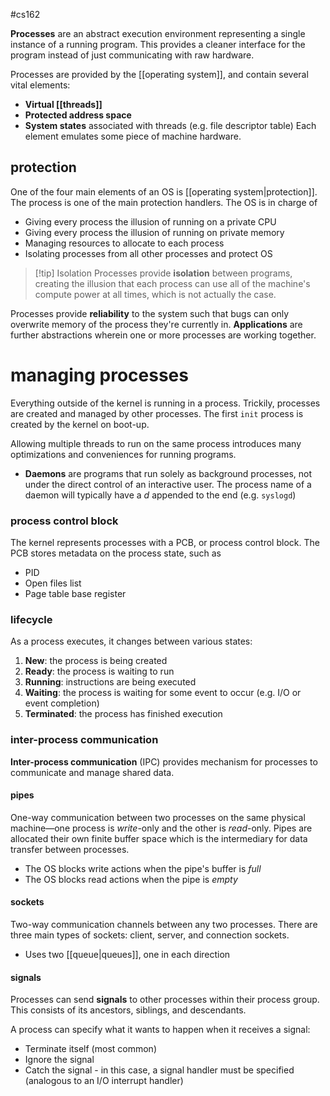 #cs162 

**Processes** are an abstract execution environment representing a single instance of a running program. This provides a cleaner interface for the program instead of just communicating with raw hardware.

Processes are provided by the [[operating system]], and contain several vital elements:
- **Virtual [[threads]]**
- **Protected address space**
- **System states** associated with threads (e.g. file descriptor table)
Each element emulates some piece of machine hardware. 
## protection
One of the four main elements of an OS is [[operating system|protection]]. The process is one of the main protection handlers. The OS is in charge of
- Giving every process the illusion of running on a private CPU 
- Giving every process the illusion of running on private memory
- Managing resources to allocate to each process 
- Isolating processes from all other processes and protect OS

>[!tip] Isolation
>Processes provide **isolation** between programs, creating the illusion that each process can use all of the machine's compute power at all times, which is not actually the case.

Processes provide **reliability** to the system such that bugs can only overwrite memory of the process they're currently in. **Applications** are further abstractions wherein one or more processes are working together.
# managing processes
Everything outside of the kernel is running in a process. Trickily, processes are created and managed by other processes. The first `init` process is created by the kernel on boot-up.

Allowing multiple threads to run on the same process introduces many optimizations and conveniences for running programs. 
- **Daemons** are programs that run solely as background processes, not under the direct control of an interactive user. The process name of a daemon will typically have a *d* appended to the end (e.g. `syslogd`)

### process control block
The kernel represents processes with a PCB, or process control block. The PCB stores metadata on the process state, such as
- PID
- Open files list
- Page table base register

### lifecycle
As a process executes, it changes between various states:
1. **New**: the process is being created
2. **Ready**: the process is waiting to run
3. **Running**: instructions are being executed
4. **Waiting**: the process is waiting for some event to occur (e.g. I/O or event completion)
5. **Terminated**: the process has finished execution

### inter-process communication
**Inter-process communication** (IPC) provides mechanism for processes to communicate and manage shared data.
#### pipes
One-way communication between two processes on the same physical machine—one process is *write*-only and the other is *read*-only. Pipes are allocated their own finite buffer space which is the intermediary for data transfer between processes.
- The OS blocks write actions when the pipe's buffer is *full*
- The OS blocks read actions when the pipe is *empty*
#### sockets
Two-way communication channels between any two processes. There are three main types of sockets: client, server, and connection sockets.
- Uses two [[queue|queues]], one in each direction
#### signals
Processes can send **signals** to other processes within their process group. This consists of its ancestors, siblings, and descendants. 

A process can specify what it wants to happen when it receives a signal:
- Terminate itself (most common)
- Ignore the signal
- Catch the signal - in this case, a signal handler must be specified (analogous to an I/O interrupt handler)